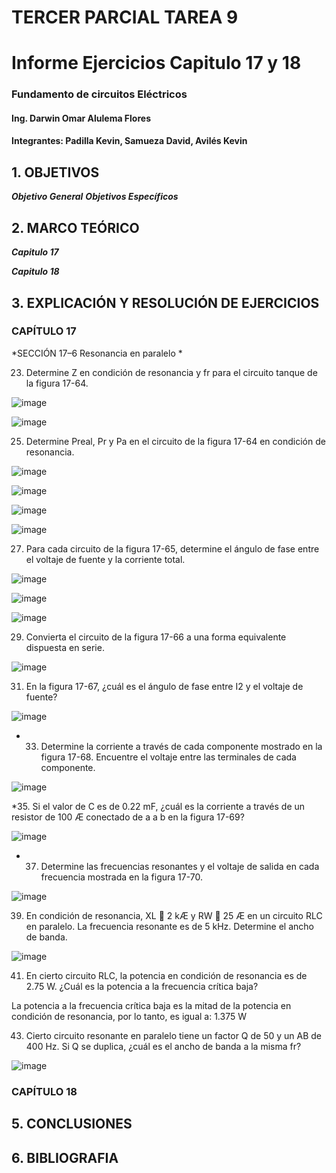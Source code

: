 # TERCER PARCIAL TAREA 9


# Informe Ejercicios Capitulo 17 y 18
### Fundamento de circuitos Eléctricos 
#### Ing. Darwin Omar Alulema Flores

#### Integrantes: Padilla Kevin, Samueza David, Avilés Kevin


## 1. OBJETIVOS
***Objetivo General***
***Objetivos Específicos***

## 2. MARCO TEÓRICO

***Capitulo 17***

***Capitulo 18***

## 3. EXPLICACIÓN Y RESOLUCIÓN DE EJERCICIOS

### CAPÍTULO 17

  *SECCIÓN 17–6 Resonancia en paralelo *

23. Determine Z en condición de resonancia y fr para el circuito tanque de la figura 17-64.

![image](https://user-images.githubusercontent.com/94129932/155389017-00fe1668-1992-4bac-9707-d4d26389c90e.png)

![image](https://user-images.githubusercontent.com/94129932/155401292-6e5a85b1-08aa-43b6-baf1-437bb45c7708.png)


25. Determine Preal, Pr y Pa en el circuito de la figura 17-64 en condición de resonancia.

![image](https://user-images.githubusercontent.com/94129932/155389017-00fe1668-1992-4bac-9707-d4d26389c90e.png)

![image](https://user-images.githubusercontent.com/94129932/155636410-18dfaf2e-370d-4c47-8c88-5a2e616ed0d7.png)

![image](https://user-images.githubusercontent.com/94129932/155636504-72312845-4cce-44b4-89b2-cb26537896e7.png)

![image](https://user-images.githubusercontent.com/94129932/155636685-4aff57df-eb44-4a40-9f7a-8861788598d8.png)


27. Para cada circuito de la figura 17-65, determine el ángulo de fase entre el voltaje de fuente y la corriente
total.

![image](https://user-images.githubusercontent.com/94129932/155549980-2882989d-e68a-4242-a067-c92e0abd8d35.png)

![image](https://user-images.githubusercontent.com/94129932/155564317-4d62b353-2157-4e28-8d90-e671a9896ae3.png)

![image](https://user-images.githubusercontent.com/94129932/155566181-efa9f8f4-a86a-4958-91fe-17a52b69e60c.png)

29. Convierta el circuito de la figura 17-66 a una forma equivalente dispuesta en serie.

![image](https://user-images.githubusercontent.com/94129932/155566602-02fa6209-f0b3-4b00-a7d7-1a721c3c9a74.png)

31. En la figura 17-67, ¿cuál es el ángulo de fase entre I2 y el voltaje de fuente?

![image](https://user-images.githubusercontent.com/94129932/155577301-93f5884e-789e-4e82-a0b9-5f80501553e1.png)

* 33. Determine la corriente a través de cada componente mostrado en la figura 17-68. Encuentre el voltaje
entre las terminales de cada componente.

![image](https://user-images.githubusercontent.com/94129932/155577353-3f016ac5-ae9a-4fa0-9a9b-7b0726606ff2.png)

*35. Si el valor de C es de 0.22 mF, ¿cuál es la corriente a través de un resistor de 100 Æ conectado de a a b
en la figura 17-69?

![image](https://user-images.githubusercontent.com/94129932/155577409-2e337dfe-67f3-4a0c-b974-62c5ebf0635e.png)

* 37. Determine las frecuencias resonantes y el voltaje de salida en cada frecuencia mostrada en la figura 17-70.

![image](https://user-images.githubusercontent.com/94129932/155577487-5fa7297e-5e6b-4901-8d69-eca302c9e89b.png)

39. En condición de resonancia, XL  2 kÆ y RW  25 Æ en un circuito RLC en paralelo. La frecuencia resonante
es de 5 kHz. Determine el ancho de banda.

![image](https://user-images.githubusercontent.com/94129932/155577780-97736049-963f-49a2-b221-5ce69b8fdbe7.png)



41. En cierto circuito RLC, la potencia en condición de resonancia es de 2.75 W. ¿Cuál es la potencia a la
frecuencia crítica baja?

La potencia a la frecuencia crítica baja es la mitad de la potencia en condición de resonancia, por lo tanto, es igual a: 1.375 W

43. Cierto circuito resonante en paralelo tiene un factor Q de 50 y un AB de 400 Hz. Si Q se duplica, ¿cuál
es el ancho de banda a la misma fr?

![image](https://user-images.githubusercontent.com/94129932/155578155-6a018880-b518-45d2-a6e0-7b0bbda2f627.png)

### CAPÍTULO 18

## 5. CONCLUSIONES

## 6. BIBLIOGRAFIA
